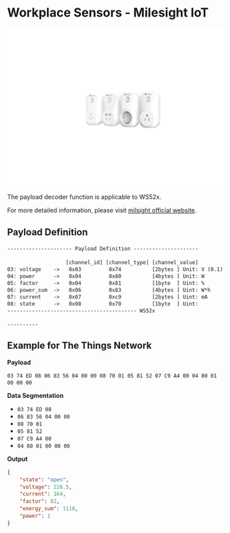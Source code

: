 # Workplace Sensors - Milesight IoT

![WS52x](WS52x.png)

The payload decoder function is applicable to WS52x.

For more detailed information, please visit [milsight official website](https://wwww.milesight-iot.com).

## Payload Definition

```
--------------------- Payload Definition ---------------------

                   [channel_id] [channel_type] [channel_value]
03: voltage    ->   0x03         0x74          [2bytes ] Unit: V (0.1)
04: power      ->   0x04         0x80          [4bytes ] Unit: W
05: factor     ->   0x04         0x81          [1byte  ] Uint: %
06: power_sum  ->   0x06         0x83          [4bytes ] Uint: W*h
07: current    ->   0x07         0xc9          [2bytes ] Uint: mA
08: state      ->   0x08         0x70          [1byte  ] Uint: 
------------------------------------------ WS52x

----------

```

## Example for The Things Network

**Payload**

```
03 74 ED 08 06 83 56 04 00 00 08 70 01 05 81 52 07 C9 A4 00 04 80 01 00 00 00
```

**Data Segmentation**

-   `03 74 ED 08`
-   `06 83 56 04 00 00`
-   `08 70 01 `
-   `05 81 52`
-   `07 C9 A4 00`
-   `04 80 01 00 00 00`

**Output**

```json
{
    "state": "open",
    "voltage": 228.5,
    "current": 164,
    "factor": 82,
    "energy_sum": 1110,
	"power": 1
}
```
